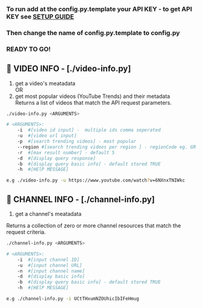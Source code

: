 
### To run add at the config.py.template your API KEY - to get API KEY see [SETUP GUIDE](https://github.com/mareco94/YouTubeAnalytics/tree/master/setup)

### Then change the name of config.py.template to config.py

### READY TO GO!

## :small_blue_diamond: VIDEO INFO  - [./video-info.py]
1) get a video's meatadata\
			OR
2) get most popular videos (YouTube Trends) and their metadata\
Returns a list of videos that match the API request parameters.

```bash
./video-info.py <ARGUMENTS>

# <ARGUMENTS>:
	-i 	#[video id input] -  multiple ids comma seperated 
	-u 	#[video url input] 
	-p 	#[search trending videos] - most popular 
	--region #[search trending videos per region ] - regionCode eg. GR
	-r 	#[max result number] - default 5
	-d 	#[display query response]
	-b 	#[display query basic info] - default stored TRUE
	-h 	#[HElP MESSAGE]

e.g ./video-info.py -u https://www.youtube.com/watch?v=6NXnxTNIWkc
```

## :small_blue_diamond: CHANNEL INFO  - [./channel-info.py]
1) get a channel's meatadata

Returns a collection of zero or more channel resources that match the request criteria.

```bash
./channel-info.py <ARGUMENTS>

# <ARGUMENTS>:
	-i	#[input channel ID]
	-u	#[input channel URL]
	-n	#[input channel name]
	-d	#[display basic info]
	-b 	#[display query basic info] - default stored TRUE
	-h	#[HElP MESSAGE]

e.g ./channel-info.py -i UCtTHxumNZOUhicIbIFeHmug
```

<!-- 
## :small_blue_diamond: CHANNEL PLAYLISTS  - [./playlists.py]
1) get playlists of a channel\
			OR
2) get a playlist's basic info\
Returns a collection of playlists that match the API request parameters.

```bash
./playlists.py <ARGUMENTS>

# <ARGUMENTS>:
	-i #[video id input] -  multiple ids comma seperated 
	-u #[video url input] 
	-p #[search trending videos] - most popular 
	--region #[search trending videos per region ] - regionCode eg. GR
	-r #[max result number] - default 5
	-d #[display query response]
	-h #[HElP MESSAGE] 
```

## :small_blue_diamond: PLAYLIST'S ITEMS  - [./playlist-items.py]
1) get a playlist's info
Returns a collection of playlist items that match the API request parameters.
You can retrieve all of the playlist items in a specified playlist.eturns a collection of playlists that match the API request parameters.

```bash
././playlist-items.py <ARGUMENTS>

# <ARGUMENTS>:
	-i #[input playlist ID]
	-u #[input playlist URL]
	-d #[display basic info]
	-h #[HElP MESSAGE] 
```

## :small_blue_diamond: COMMENT THREAD of a video or a channel - [./comments.py]

1) get a video's comment thread\
			OR
2) get a channel's comment thread\
Returns a list of comment threads that match the API request parameters.

```bash
./video-comments.py <ARGUMENTS>

# <ARGUMENTS>:		
	--vurl	#[input video URL]
	--vid	#[input video ID]
	--curl	#[input channel URL]
	--cid	#[input channel ID]
	-o	#[respone order] - time || relevance
	--all	#[get all comments]
	-r	#[max result number] - default 20
	-d	#[display basic info]
	-h	#[HElP MESSAGE]
```

## :small_blue_diamond: SEARCH QUERY  - [./search.py]

Scipt to search a query at YouTube. Returns a collection of search results that match the query parameters specified in the API request.

```bash
./search.py <ARGUMENTS>

# <ARGUMENTS>:
	-t #[search term]
	-r #[max result number]
	-v #[search videos only]
	-c #[search channels only]
	-p #[search playlists only]
	-b #[search before specifi date]
	-a #[search after specific date]
	-o #[specify result order]
	-s #[query for specifi topic]
	-d #[display query response]
	-f #[get all responses]
	-h #[HElP MESSAGE]
 -->
<!-- ```

<!-- ## :small_blue_diamond: GET SECTIONS of a CHANNEL 
```bash

./channel-sections.py -u  <CHANNEL_URL> #input channel's url

./channel-sections.py -i  <CHANNEL_ID> #input channel's id

./channel-sections.py -n  <CHANNEL_USERNAME> #input channel's name

``` --> 
